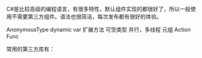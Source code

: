 C#是比较高级的编程语言，有很多特性，默认组件实现的都很好了，所以一般使用不需要第三方组件。语法也很简洁，每次发布都有很好的体验。

AnonymousType
dynamic
var
扩展方法
可空类型
并行，多线程
元组
Action<T>
Func<T>


常用的第三方库有：
